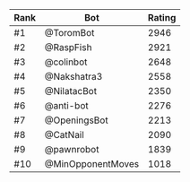 Rank|Bot|Rating
---|---|---
#1|@ToromBot|2946
#2|@RaspFish|2921
#3|@colinbot|2648
#4|@Nakshatra3|2558
#5|@NilatacBot|2350
#6|@anti-bot|2276
#7|@OpeningsBot|2213
#8|@CatNail|2090
#9|@pawnrobot|1839
#10|@MinOpponentMoves|1018
